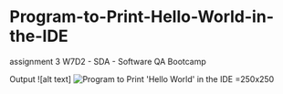 # Program-to-Print-Hello-World-in-the-IDE
assignment 3 W7D2 - SDA - Software QA Bootcamp 

Output
![alt text] ![Program to Print 'Hello World' in the IDE](https://user-images.githubusercontent.com/48597284/180582023-b0705b40-1018-4d64-a26f-b4f9cd2611e3.png) =250x250
